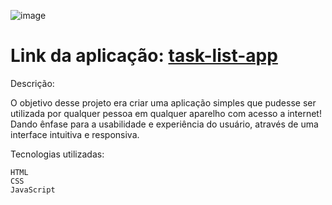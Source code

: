 ![image](https://github.com/vinicius-nisidozi/tasks-list-app/assets/113652441/25db17b3-ddc5-4063-be6d-5021506c69c2)

# Link da aplicação: [task-list-app](https://tasks-list-app-ashen.vercel.app/)

Descrição:

O objetivo desse projeto era criar uma aplicação simples que pudesse ser utilizada por qualquer pessoa em qualquer aparelho com acesso a internet!
Dando ênfase para a usabilidade e experiência do usuário, através de uma interface intuitiva e responsiva.

Tecnologias utilizadas:
```
HTML
CSS
JavaScript
```
